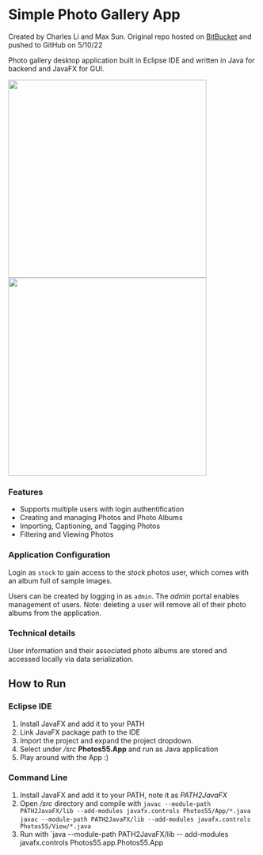 # Simple Photo Gallery App

Created by Charles Li and Max Sun. Original repo hosted on [BitBucket](https://bitbucket.org/ms2814/photos-55.git) and pushed to GitHub on 5/10/22

Photo gallery desktop application built in Eclipse IDE and written in Java for backend and JavaFX for GUI.


<img src="https://user-images.githubusercontent.com/50348516/167721807-88e7b18a-2143-42da-aada-35900345fc8a.png" width=400> <img src="https://user-images.githubusercontent.com/50348516/167721887-d9a1c7ea-022f-438a-8793-434b24fad62f.png" width=400>


### Features

- Supports multiple users with login authentification
- Creating and managing Photos and Photo Albums
- Importing, Captioning, and Tagging Photos
- Filtering and Viewing Photos

### Application Configuration

Login as `stock` to gain access to the *stock* photos user, which comes with an album full of sample images.

Users can be created by logging in as `admin`. The *admin* portal enables management of users. Note: deleting a user will remove all of their photo albums from the application.

### Technical details

User information and their associated photo albums are stored and accessed locally via data serialization. 

## How to Run

### Eclipse IDE
1. Install JavaFX and add it to your PATH
2. Link JavaFX package path to the IDE
3. Import the project and expand the project dropdown.
4. Select under */src* **Photos55.App** and run as Java application
5. Play around with the App :)

### Command Line
1. Install JavaFX and add it to your PATH, note it as *PATH2JavaFX*
3. Open */src* directory and compile with 
  `javac --module-path PATH2JavaFX/lib --add-modules javafx.controls Photos55/App/*.java`
  `javac --module-path PATH2JavaFX/lib --add-modules javafx.controls Photos55/View/*.java`
5. Run with 
  `java --module-path PATH2JavaFX/lib -- add-modules javafx.controls Photos55.app.Photos55.App
